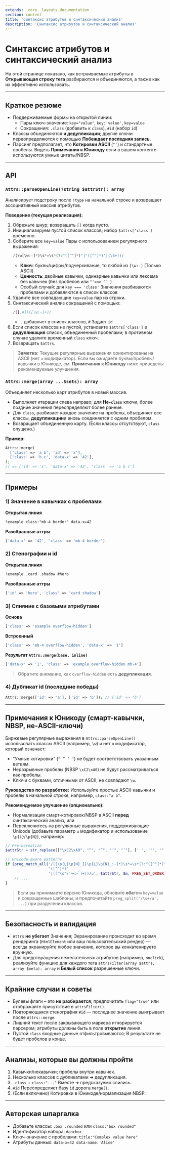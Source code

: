 ```yaml
---
extends: _core._layouts.documentation
section: content
title: 'Синтаксис атрибутов и синтаксический анализ'
description: 'Синтаксис атрибутов и синтаксический анализ'
---
```


# Синтаксис атрибутов и синтаксический анализ

На этой странице показано, как встраиваемые атрибуты в **Открывающая строку тега** разбираются и объединяются, а также как их эффективно использовать.

---

## Краткое резюме
- Поддерживаемые формы на открытой линии:
    - Пары ключ-значение: `key="value"`, `key:'value'`, `key=value`
    - Сокращения: `.class` (добавить к `class`), `#id` (набор `id`)
- Классы объединяются **и дедупликации**; другие ключи переопределяются с помощью **Побеждает последняя запись**.
- Парсинг предполагает, что **Котировки ASCII** (`"'`) и стандартные пробелы. Видеть **Примечания к Юникоду** если в вашем контенте используются умные цитаты/NBSP.

---

## API
### `Attrs::parseOpenLine(?string $attrStr): array`
Анализирует подстроку после `!type` на начальной строке и возвращает ассоциативный массив атрибутов.

**Поведение (текущая реализация):**
1. Обрежьте шнур; возвращать `[]` когда пусто.
2. Инициализируем пустой список классов; набор `$attrs['class']` временно.
3. Соберите все `key=value` Пары с использованием регулярного выражения:
   ```php
   /(\w[\w:-]*)\s*=\s*(?:"([^"]*)"|'([^']*)'|(\S+))/
   ```
    - **Ключ**: буквы/цифры/подчеркивание, то любой из `[\w:-]` (Только ASCII)
    - **Ценность**: двойные кавычки, одинарные кавычки или лексема без кавычек (без пробелов или `"'=<>
`` `)
    - Особый случай: для `key === 'class'` Значения разбиваются пробелами и добавляются в список классов
4. Удалите все совпадающие `key=value` пар из строки.
5. Синтаксический анализ сокращений с помощью:
   ```php
   /([.#])([\w:-]+)/
   ```
    - `.` добавляет в список классов, `#` Задает `id`
6. Если список классов не пустой, установите `$attrs['class']` в **дедупликация** список, объединенный пробелами; в противном случае удалите временный `class` ключ.
7. Возвращать `$attrs`.

> **Заметка:** Текущие регулярные выражения ориентированы на ASCII (нет `u` модификатор). Если вы ожидаете буквы/пробелы/кавычки в Юникоде, см. **Примечания к Юникоду** ниже приведены рекомендуемые улучшения.

### `Attrs::merge(array ...$sets): array`
Объединяет несколько карт атрибутов в новый массив.

- Выполняет итерации слева направо; для **Не-`class`** ключи, более поздние значения переопределяют более ранние.
- Для `class`, разбивает каждое значение на пробелы, объединяет все классы, **дедупликации**и вновь соединяется с одним пробелом.
- Возвращает объединенную карту. (Если классы отсутствуют, `class` опущено.)

**Пример:**
```php
Attrs::merge(
  ['class' => 'a b', 'id' => 'x'],
  ['class' => 'b c', 'data-x' => '42'],
);
// => ['id' => 'x', 'data-x' => '42', 'class' => 'a b c']
```

---

## Примеры
### 1) Значение в кавычках с пробелами
**Открытая линия**
```md
!example class:"mb-4 border" data-x=42
```
**Разобранные аттры**
```php
['data-x' => '42', 'class' => 'mb-4 border']
```

### 2) Стенографии и id
**Открытая линия**
```md
!example .card .shadow #hero
```
**Разобранные аттры**
```php
['id' => 'hero', 'class' => 'card shadow']
```

### 3) Слияние с базовыми атрибутами
**Основа**
```php
['class' => 'example overflow-hidden']
```
**Встроенный**
```php
['class' => 'mb-4 overflow-hidden', 'data-x' => '1']
```
**Результат `Attrs::merge(base, inline)`**
```php
['data-x' => '1', 'class' => 'example overflow-hidden mb-4']
```
> Обратите внимание, как `overflow-hidden` есть **дедупликация**.

### 4) Дубликат id (последние победы)
```php
Attrs::merge(['id' => 'a'], ['id' => 'b']); // ['id' => 'b']
```

---

## Примечания к Юникоду (смарт-кавычки, NBSP, не-ASCII-ключи)
Биржевые регулярные выражения в `Attrs::parseOpenLine()` использовать классы ASCII (например, `\w`) и нет `u` модификатор, который означает:
- "Умные котировки" (`“ ” ‘ ’`) не будет соответствовать указанным ветвям.
- Неразрывные пробелы (NBSP `\xC2\xA0`) не будут рассматриваться как пробелы.
- Ключи с буквами, отличными от ASCII, не совпадают `\w`.

**Руководство по разработке:** Используйте простые ASCII-кавычки и пробелы в начальной строке, например, `class:"a b"`.

**Рекомендуемое улучшение (опционально):**
- Нормализация смарт-котировок/NBSP в ASCII **перед** синтаксический анализ, или
- Переключитесь на регулярные выражения, поддерживающие Unicode (добавьте параметр `u` модификатор и использование `\p{L}`/`\p{N}`), например:

```php
// Pre-normalize
$attrStr = str_replace(["\xC2\xA0", "“", "”", "‘", "’"], [' ', '"', '"', "'", "'"], $attrStr);

// Unicode-aware patterns
if (preg_match_all('/([\p{L}\p{N}_][\p{L}\p{N}_:-]*)\s*=\s*(?:"([^"]*)"|' .
                   "([^']*)" .
                   '|([^\s"\'=<>`]+))/u', $attrStr, $m, PREG_SET_ORDER)) {
    // ...
}
```

> Если вы принимаете версию Юникода, обновите **оба**тем `key=value` и сокращенные шаблоны, и предпочитайте `preg_split('/\s+/u', ...)` при разделении классов.

---

## Безопасность и валидация
- `Attrs` **не убегает** Значения; Экранирование происходит во время рендеринга (`HtmlElement` или ваш пользовательский рендер) — всегда экранируйте любое значение, которое вы конкатенируете вручную.
- Для предотвращения нежелательных атрибутов (например, `onclick`), реализуйте функцию для каждого тега `attrsFilter(array $attrs, array $meta): array` и **Белый список** разрешенные ключи.

---

## Крайние случаи и советы
- Булевы флаги – это **не разбирается**; предпочитать `flag="true"` или отображайте присутствие в `attrsFilter()`.
- Повторяющаяся стенография `#id` — последнее значение выигрывает после `Attrs::merge`.
- Лишний текст после закрывающего маркера игнорируется парсером; атрибуты должны быть в поле **открытие** линия.
- Пустой `class` входные данные отфильтровываются; В результате не будет пробелов в конце.

---

## Анализы, которые вы должны пройти
1. Кавычки/некавычки; пробелы внутри кавычек.
2. Несколько классов с дубликатами ➜ дедупликация.
3. `.class` + `class:"..."` Вместе ➜ предсказуемо слились.
4. `#id` Переопределяет базу `id` дорога `merge()`.
5. (Если включено) Котировки в Юникоде/нормализация NBSP.

---

## Авторская шпаргалка
- Добавьте классы: `.box .rounded` или `class:"box rounded"`
- Идентификатор набора: `#anchor`
- Ключ–значение с пробелами: `title:"Complex value here"`
- Атрибуты данных: `data-x=42 data-name:'Alice'`

